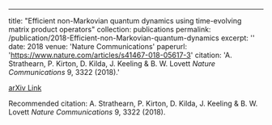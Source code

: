 ---
title: "Efficient non-Markovian quantum dynamics using time-evolving matrix product operators"
collection: publications
permalink: /publication/2018-Efficient-non-Markovian-quantum-dynamics
excerpt: ''
date: 2018
venue: 'Nature Communications'
paperurl: 'https://www.nature.com/articles/s41467-018-05617-3'
citation: 'A. Strathearn, P. Kirton, D. Kilda, J. Keeling & B. W. Lovett <i>Nature Communications</i> 9, 3322 (2018).'


[arXiv Link](https://arxiv.org/abs/1711.09641)

Recommended citation: A. Strathearn, P. Kirton, D. Kilda, J. Keeling & B. W. Lovett <i>Nature Communications</i> 9, 3322 (2018).
